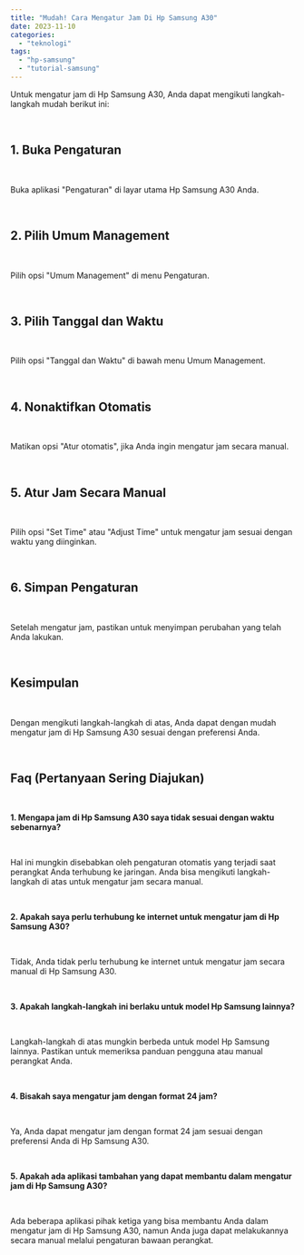 ```yaml
---
title: "Mudah! Cara Mengatur Jam Di Hp Samsung A30"
date: 2023-11-10
categories: 
  - "teknologi"
tags: 
  - "hp-samsung"
  - "tutorial-samsung"
---
```


Untuk mengatur jam di Hp Samsung A30, Anda dapat mengikuti langkah-langkah mudah berikut ini:

 

## 1\. Buka Pengaturan

 

Buka aplikasi "Pengaturan" di layar utama Hp Samsung A30 Anda.

 

## 2\. Pilih Umum Management

 

Pilih opsi "Umum Management" di menu Pengaturan.

 

## 3\. Pilih Tanggal dan Waktu

 

Pilih opsi "Tanggal dan Waktu" di bawah menu Umum Management.

 

## 4\. Nonaktifkan Otomatis

 

Matikan opsi "Atur otomatis", jika Anda ingin mengatur jam secara manual.

 

## 5\. Atur Jam Secara Manual

 

Pilih opsi "Set Time" atau "Adjust Time" untuk mengatur jam sesuai dengan waktu yang diinginkan.

 

## 6\. Simpan Pengaturan

 

Setelah mengatur jam, pastikan untuk menyimpan perubahan yang telah Anda lakukan.

 

## Kesimpulan

 

Dengan mengikuti langkah-langkah di atas, Anda dapat dengan mudah mengatur jam di Hp Samsung A30 sesuai dengan preferensi Anda.

 

## Faq (Pertanyaan Sering Diajukan)

 

**1\. Mengapa jam di Hp Samsung A30 saya tidak sesuai dengan waktu sebenarnya?**

 

Hal ini mungkin disebabkan oleh pengaturan otomatis yang terjadi saat perangkat Anda terhubung ke jaringan. Anda bisa mengikuti langkah-langkah di atas untuk mengatur jam secara manual.

 

**2\. Apakah saya perlu terhubung ke internet untuk mengatur jam di Hp Samsung A30?**

 

Tidak, Anda tidak perlu terhubung ke internet untuk mengatur jam secara manual di Hp Samsung A30.

 

**3\. Apakah langkah-langkah ini berlaku untuk model Hp Samsung lainnya?**

 

Langkah-langkah di atas mungkin berbeda untuk model Hp Samsung lainnya. Pastikan untuk memeriksa panduan pengguna atau manual perangkat Anda.

 

**4\. Bisakah saya mengatur jam dengan format 24 jam?**

 

Ya, Anda dapat mengatur jam dengan format 24 jam sesuai dengan preferensi Anda di Hp Samsung A30.

 

**5\. Apakah ada aplikasi tambahan yang dapat membantu dalam mengatur jam di Hp Samsung A30?**

 

Ada beberapa aplikasi pihak ketiga yang bisa membantu Anda dalam mengatur jam di Hp Samsung A30, namun Anda juga dapat melakukannya secara manual melalui pengaturan bawaan perangkat.
